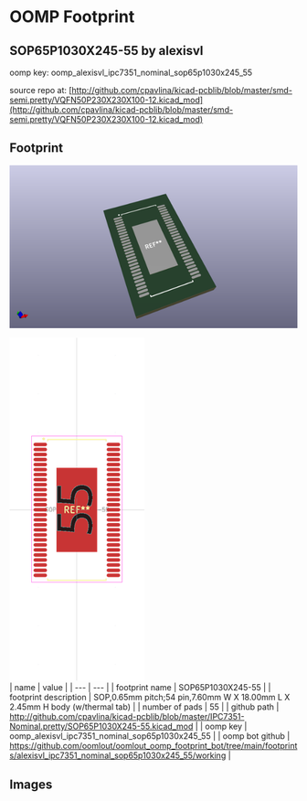 # OOMP Footprint  
## SOP65P1030X245-55  by alexisvl  
  
oomp key: oomp_alexisvl_ipc7351_nominal_sop65p1030x245_55  
  
source repo at: [http://github.com/cpavlina/kicad-pcblib/blob/master/smd-semi.pretty/VQFN50P230X230X100-12.kicad_mod](http://github.com/cpavlina/kicad-pcblib/blob/master/smd-semi.pretty/VQFN50P230X230X100-12.kicad_mod)  
## Footprint  
  
[![working_kicad_pcb_3d.png](working_kicad_pcb_3d_600.png)](working_kicad_pcb_3d.png)  
  
[![working.png](working_600.png)](working.png)  
| name | value | 
| --- | --- | 
| footprint name | SOP65P1030X245-55 | 
| footprint description | SOP,0.65mm pitch;54 pin,7.60mm W X 18.00mm L X 2.45mm H body (w/thermal tab) | 
| number of pads | 55 | 
| github path | http://github.com/cpavlina/kicad-pcblib/blob/master/IPC7351-Nominal.pretty/SOP65P1030X245-55.kicad_mod | 
| oomp key | oomp_alexisvl_ipc7351_nominal_sop65p1030x245_55 | 
| oomp bot github | https://github.com/oomlout/oomlout_oomp_footprint_bot/tree/main/footprints/alexisvl_ipc7351_nominal_sop65p1030x245_55/working | 
## Images  

